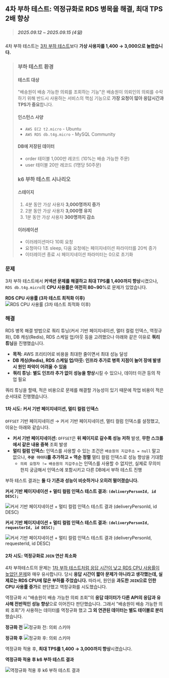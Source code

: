 ## 4차 부하 테스트: 역정규화로 RDS 병목을 해결, 최대 TPS 2배 향상

> ##### 2025.09.12 ~ 2025.09.15 (4일)

4차 부하 테스트는 [3차 부하 테스트](<3차 부하 테스트: 서버 인스턴스 커넥션 풀 조정으로 제한된 환경에서 TPS 40프로 증가.md>)보다 **가상 사용자를 1,400 → 3,000으로 늘렸습니다.**

> ### 부하 테스트 환경
> 
> #### 테스트 대상
> 
> "배송원이 배송 가능한 의뢰를 조회하는 기능"은 배송원이 의뢰인의 의뢰를 수락하기 위해 반드시 사용하는 서비스의 핵심 기능으로 **가장 요청이 많아 응답시간과 TPS가 중요**합니다.
> 
> #### 인스턴스 사양
> 
> - `AWS EC2 t2.micro` - Ubuntu
> - `AWS RDS db.t4g.micro` - MySQL Community
> 
> #### DB에 저장된 데이터
> 
> - order 테이블 1,000만 레코드 (10%는 배송 가능한 주문)
> - user 테이블 20만 레코드 (1명당 50주문)
> 
> ### k6 부하 테스트 시나리오
> 
> #### 스테이지
> 
> 1. 4분 동안 가상 사용자 **3,000명까지 증가**
> 2. 2분 동안 가상 사용자 **3,000명 유지**
> 3. 1분 동안 가상 사용자 **300명까지 감소**
> 
> #### 이러레이션
> 
> - 이러레이션마다 10회 요청
> - 요청마다 1초 sleep, 다음 요청에는 페이지네이션 파라미터를 20씩 증가
> - 이터레이션 종료 시 페이지네이션 파라미터는 0으로 초기화

### 문제

3차 부하 테스트에서 **커넥션 문제를 해결하고 최대 TPS를 1,400까지 향상**시켰으나, `RDS db.t4g.micro`의 **CPU 사용률은 여전히 80~90**%로 문제가 있었습니다.

**RDS CPU 사용률 (3차 테스트 최적화 이후)**
![RDS CPU 사용률 (3차 테스트 최적화 이후)](<3 RDS 커넥션 풀 병목 해결/rds cpu.png>)

### 해결

RDS 병목 해결 방법으로 쿼리 튜닝(커서 기반 페이지네이션, 멀터 컬럼 인덱스, 역정규화), DB 캐싱(Redis), RDS 스케일 업/아웃 등을 고려했으나 아래와 같은 이유로 **쿼리 튜닝**을 진행했습니다.

- **목적:** AWS 프리티어로 비용을 최대한 줄이면서 최대 성능 달성
- **DB 캐싱(Redis), RDS 스케일 업/아웃: 인프라 추가로 병목 지점이 늘어 장애 발생 시 원인 파악이 어려울 수 있음**
- **쿼리 튜닝:** **별도 인프라 추가 없이 성능을 향상**시킬 수 있으나, 데이터 이관 등의 작업 필요

쿼리 튜닝을 할때, 적은 비용으로 문제를 해결할 가능성이 있기 때문에 작업 비용이 적은 순서대로 진행했습니다.

#### 1차 시도: 커서 기반 페이지네이션, 멀티 컬럼 인덱스

`OFFSET` 기반 페이지네이션 → 커서 기반 페이지네이션, 멀티 컬럼 인덱스를 설정했고, 이유는 아래와 같습니다.

- **커서 기반 페이지네이션:** `OFFSET`은 **뒤 페이지로 갈수록 성능 저하** 발생, **무한 스크롤에서 같은 내용 중복** 조회 발생
- **멀티 컬럼 인덱스:** 인덱스를 사용할 수 있는 조건은 `배송원의 지갑주소 = null` 말고 없으나, **`주문 아이디`를 추가하고 + 역순 정렬** 멀티 컬럼 인덱스로 성능 향상을 기대함
  - `의뢰 요청자 != 배송원의 지갑주소`는 인덱스를 사용할 수 없지만, 실제로 무의미한지 궁금해서 인덱스에 포함시키고 다른 DB에서 부하 테스트 진행

부하 테스트 결과는 **둘 다 기존과 성능이 비슷하거나 오히려 떨어졌습니다.**

**커서 기반 페이지네이션 + 멀티 컬럼 인덱스 테스트 결과: `(deliveryPersonId, id DESC);`**

![커서 기반 페이지네이션 + 멀티 컬럼 인덱스 테스트 결과 (deliveryPersonId, id DESC)](<4 쿼리튜닝/deliverypersonid-id-desc/k6 멀티 컬럼 인덱스 테스트 결과 (deliveryPersonId, id DESC).png>)

**커서 기반 페이지네이션 + 멀티 컬럼 인덱스 테스트 결과: `(deliveryPersonId, requesterId, id DESC);`**

![커서 기반 페이지네이션 + 멀티 컬럼 인덱스 테스트 결과 (deliveryPersonId, requesterId, id DESC)](<4 쿼리튜닝/deliverypersonid-requesterid-id-desc/k6 멀티 컬럼 인덱스 테스트 결과 (deliveryPersonId, requesterId, id DESC).png>)

#### 2차 시도: 역정규화로 `JOIN` 연산 최소화

4차 부하테스트의 문제는 [1차 부하 테스트처럼 응답 시간이 낮고 RDS CPU 사용률이 높았던 문제](<./1차 부하 테스트: 인덱스로 RDS CPU 사용률 60프로 감소, 최대 TPS 9배 증가.md#해결>)와 매우 유사합니다. 당시 **응답 시간이 짧아 문제가 아니라고 생각했는데, 실제로는 RDS CPU에 많은 부하를 주었습니다.** 따라서, 원인을 **과도한 `JOIN`으로 인한 CPU 사용률 증가**로 판단했고 역정규화를 시도했습니다.

역정규화 시 "배송원이 배송 가능한 의뢰 조회"의 **응답 데이터가 다른 API의 응답과 유사해 전반적인 성능 향상**으로 이어진다 판단했습니다. 그래서 "배송원이 배송 가능한 의뢰 조회"가 사용하는 데이터를 역정규화 했고 **그 외 연관된 데이터는 별도 테이블로 분리**했습니다.

**정규화 전**
![정규화 전: 의뢰 스키마](../quicker.jpeg)

**정규화 후**
![정규화 후: 의뢰 스키마](<4 쿼리튜닝/역정규화/역정규화.png>)

역정규화 적용 후, **최대 TPS를 1,400 → 3,000까지 향상**시켰습니다.

**역정규화 적용 후 k6 부하 테스트 결과**

![역정규화 적용 후 k6 부하 테스트 결과](<4 쿼리튜닝/역정규화/k6.png>)
